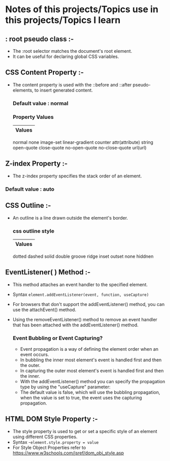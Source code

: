 # Notes of this projects/Topics use in this projects/Topics I learn

## : root pseudo class :-
- The :root selector matches the document's root element.
- It can be useful for declaring global CSS variables.

## CSS Content Property :-
- The content property is used with the ::before and ::after pseudo-elements, to insert generated content.

    ### Default value : normal

    ### Property Values
    | Values |
    |--------|
    normal
    none
    image-set
    linear-gradient
    counter
    attr(attribute)
    string
    open-quote
    close-quote
    no-open-quote
    no-close-quote
    url(url)

## Z-index Property :-
- The z-index property specifies the stack order of an element.
### Default value : auto


## CSS Outline :-
- An outline is a line drawn outside the element's border.

    ### css outline style
    | Values |
    |--------|
    dotted
    dashed
    solid
    double
    groove
    ridge
    inset
    outset
    none
    hiddnen

## EventListener( ) Method :-
- This method attaches an event handler to the specified element.
- Syntax `element.addEventListener(event, function, useCapture)`
- For browsers that don't support the addEventListener() method, you can use the attachEvent() method.
- Using the removeEventListener() method to remove an event handler that has been attached with the addEventListener() method.

    ### Event Bubbling or Event Capturing?
    - Event propagation is a way of defining the element order when an event occurs.
    - In bubbling the inner most element's event is handled first and then the outer. 
    - In capturing the outer most element's event is handled first and then the inner.
    - With the addEventListener() method you can specify the propagation type by using the "useCapture" parameter:
    - The default value is false, which will use the bubbling propagation, when the value is set to true, the event uses the capturing propagation.

## HTML DOM Style Property :-

- The style property is used to get or set a specific style of an element using different CSS properties.
- Syntax -`element.style.property = value`
- For Style Object Properties refer to https://www.w3schools.com/jsref/dom_obj_style.asp

